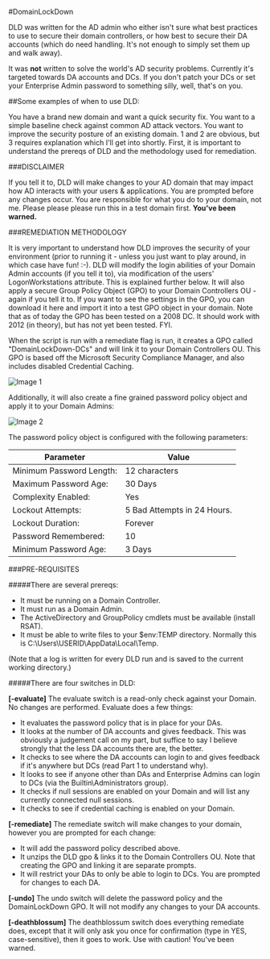 #DomainLockDown

DLD was written for the AD admin who either isn't sure what best practices to use to secure their domain controllers, or how best to secure their DA accounts (which do need handling. It's not enough to simply set them up and walk away). 

It was __not__ written to solve the world's AD security problems. Currently it's targeted towards DA accounts and DCs. If you don't patch your DCs or set your Enterprise Admin password to something silly, well, that's on you.

##Some examples of when to use DLD:

You have a brand new domain and want a quick security fix.
You want to a simple baseline check against common AD attack vectors.
You want to improve the security posture of an existing domain.
1 and 2 are obvious, but 3 requires explanation which I'll get into shortly. First, it is important to understand the prereqs of DLD and the methodology used for remediation.

###DISCLAIMER

If you tell it to, DLD will make changes to your AD domain that may impact how AD interacts with your users & applications. You are prompted before any changes occur. You are responsible for what you do to your domain, not me. Please please please run this in a test domain first. __You've been warned.__

###REMEDIATION METHODOLOGY

It is very important to understand how DLD improves the security of your environment (prior to running it - unless you just want to play around, in which case have fun! :-). DLD will modify the login abilities of your Domain Admin accounts (if you tell it to), via modification of the users' LogonWorkstations attribute. This is explained further below. It will also apply a secure Group Policy Object (GPO) to your Domain Controllers OU - again if you tell it to. If you want to see the settings in the GPO, you can download it here and import it into a test GPO object in your domain. Note that as of today the GPO has been tested on a 2008 DC. It should work with 2012 (in theory), but has not yet been tested. FYI.


When the script is run with a remediate flag is run, it creates a GPO called "DomainLockDown-DCs" and will link it to your Domain Controllers OU. This GPO is based off the Microsoft Security Compliance Manager, and also includes disabled Credential Caching.

![Image 1](http://i.imgur.com/BLxA7VK.jpg "Image 1")


Additionally, it will also create a fine grained password policy object and apply it to your Domain Admins:

![Image 2](http://i.imgur.com/9qYHuNf.png "Image 2")


The password policy object is configured with the following parameters:

Parameter | Value
| --- | --- |
| Minimum Password Length: | 12 characters |
| Maximum Password Age:    | 30 Days |
| Complexity Enabled:      | Yes |
| Lockout Attempts:        | 5 Bad Attempts in 24 Hours. |
| Lockout Duration:        | Forever |
| Password Remembered:     | 10 |
| Minimum Password Age:    | 3 Days |
 

###PRE-REQUISITES

#####There are several prereqs:

+ It must be running on a Domain Controller.
+ It must run as a Domain Admin.
+ The ActiveDirectory and GroupPolicy cmdlets must be available (install RSAT).
+ It must be able to write files to your $env:TEMP directory. Normally this is C:\Users\USERID\AppData\Local\Temp. 

(Note that a log is written for every DLD run and is saved to the current working directory.)

#####There are four switches in DLD:

__[-evaluate]__  The evaluate switch is a read-only check against your Domain. No changes are performed. Evaluate does a few things:
+ It evaluates the password policy that is in place for your DAs.
+ It looks at the number of DA accounts and gives feedback. This was obviously a judgement call on my part, but suffice to say I believe strongly that the less DA accounts there are, the better.
+ It checks to see where the DA accounts can login to and gives feedback if it's anywhere but DCs (read Part 1 to understand why).
+ It looks to see if anyone other than DAs and Enterprise Admins can login to DCs (via the Builtin\Administrators group). 
+ It checks if null sessions are enabled on your Domain and will list any currently connected null sessions.
+ It checks to see if credential caching is enabled on your Domain.


__[-remediate]__  The remediate switch will make changes to your domain, however you are prompted for each change:
+ It will add the password policy described above.
+ It unzips the DLD gpo & links it to the Domain Controllers OU. Note that creating the GPO and linking it are separate prompts. 
+ It will restrict your DAs to only be able to login to DCs. You are prompted for changes to each DA.

__[-undo]__  The undo switch will delete the password policy and the DomainLockDown GPO. It will not modify any changes to your DA accounts.

__[-deathblossum]__  The deathblossum switch does everything remediate does, except that it will only ask you once for confirmation (type in YES, case-sensitive), then it goes to work. Use with caution! You've been warned.
